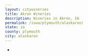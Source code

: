 ```yaml
---
layout: citywineries
title: Akron Wineries
description: Wineries in Akron, IA
permalink: /iowa/plymouth/alaskaron/
state: ia
county: plymouth
city: alaskaron
---
```

-
